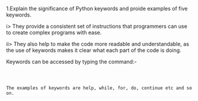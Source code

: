 1.Explain the significance of Python keywords and proide examples of five keywords.  

 i>   They provide a consistent set of instructions that programmers can use to create complex programs with ease.  

 ii>  They also help to make the code more readable and understandable, as the use of keywords makes it clear what each part of the code is doing.  
 
 Keywords can be accessed by typing the command:-  
    
~~~~ help('keywords')

  

The examples of keywords are help, while, for, do, continue etc and so on.     
    